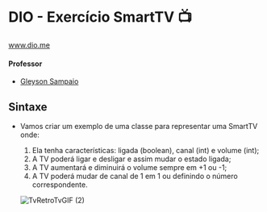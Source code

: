 # DIO - Exercício SmartTV 📺
www.dio.me

#### Professor
- [Gleyson Sampaio](https://github.com/glysns)

## Sintaxe 
  * Vamos criar um exemplo de uma classe para representar uma SmartTV onde:
  
    1. Ela tenha características: ligada (boolean), canal (int) e volume (int);
    2. A TV poderá ligar e desligar e assim mudar o estado ligada;
    3. A TV aumentará e diminuirá o volume sempre em +1 ou -1;
    4. A TV poderá mudar de canal de 1 em 1 ou definindo o número correspondente.
  
       


      ![TvRetroTvGIF (2)](https://github.com/miminavarro/dio-java-basico/assets/142453864/0109d5ce-b7fd-4f05-916f-0f1fcf65a3f5)

